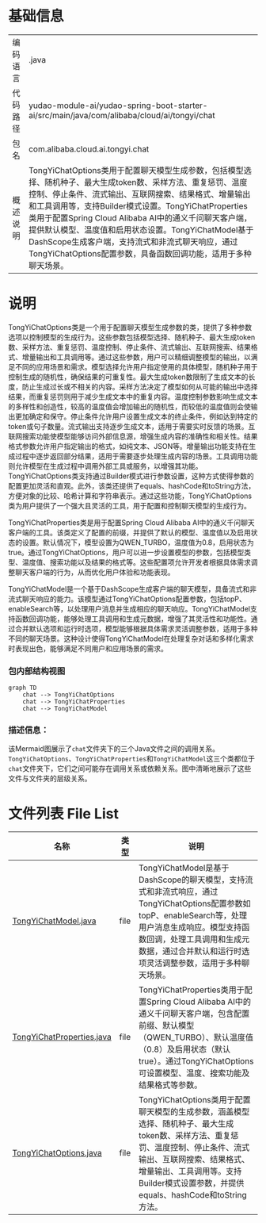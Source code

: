 # 基础信息

|      |      |
|------|------|
| 编码语言 | .java |
| 代码路径 | yudao-module-ai/yudao-spring-boot-starter-ai/src/main/java/com/alibaba/cloud/ai/tongyi/chat |
| 包名 | com.alibaba.cloud.ai.tongyi.chat |
| 概述说明 | TongYiChatOptions类用于配置聊天模型生成参数，包括模型选择、随机种子、最大生成token数、采样方法、重复惩罚、温度控制、停止条件、流式输出、互联网搜索、结果格式、增量输出和工具调用等，支持Builder模式设置。TongYiChatProperties类用于配置Spring Cloud Alibaba AI中的通义千问聊天客户端，提供默认模型、温度值和启用状态设置。TongYiChatModel基于DashScope生成客户端，支持流式和非流式聊天响应，通过TongYiChatOptions配置参数，具备函数回调功能，适用于多种聊天场景。 |

# 说明

TongYiChatOptions类是一个用于配置聊天模型生成参数的类，提供了多种参数选项以控制模型的生成行为。这些参数包括模型选择、随机种子、最大生成token数、采样方法、重复惩罚、温度控制、停止条件、流式输出、互联网搜索、结果格式、增量输出和工具调用等。通过这些参数，用户可以精细调整模型的输出，以满足不同的应用场景和需求。模型选择允许用户指定使用的具体模型，随机种子用于控制生成的随机性，确保结果的可重复性。最大生成token数限制了生成文本的长度，防止生成过长或不相关的内容。采样方法决定了模型如何从可能的输出中选择结果，而重复惩罚则用于减少生成文本中的重复内容。温度控制参数影响生成文本的多样性和创造性，较高的温度值会增加输出的随机性，而较低的温度值则会使输出更加确定和保守。停止条件允许用户设置生成文本的终止条件，例如达到特定的token或句子数量。流式输出支持逐步生成文本，适用于需要实时反馈的场景。互联网搜索功能使模型能够访问外部信息源，增强生成内容的准确性和相关性。结果格式参数允许用户指定输出的格式，如纯文本、JSON等。增量输出功能支持在生成过程中逐步返回部分结果，适用于需要逐步处理生成内容的场景。工具调用功能则允许模型在生成过程中调用外部工具或服务，以增强其功能。TongYiChatOptions类支持通过Builder模式进行参数设置，这种方式使得参数的配置更加灵活和直观。此外，该类还提供了equals、hashCode和toString方法，方便对象的比较、哈希计算和字符串表示。通过这些功能，TongYiChatOptions类为用户提供了一个强大且灵活的工具，用于配置和控制聊天模型的生成行为。

TongYiChatProperties类是用于配置Spring Cloud Alibaba AI中的通义千问聊天客户端的工具。该类定义了配置的前缀，并提供了默认的模型、温度值以及启用状态的设置。默认情况下，模型设置为QWEN_TURBO，温度值为0.8，启用状态为true。通过TongYiChatOptions，用户可以进一步设置模型的参数，包括模型类型、温度值、搜索功能以及结果的格式等。这些配置项允许开发者根据具体需求调整聊天客户端的行为，从而优化用户体验和功能表现。

TongYiChatModel是一个基于DashScope生成客户端的聊天模型，具备流式和非流式聊天响应的能力。该模型通过TongYiChatOptions配置参数，包括topP、enableSearch等，以处理用户消息并生成相应的聊天响应。TongYiChatModel支持函数回调功能，能够处理工具调用和生成元数据，增强了其灵活性和功能性。通过合并默认选项和运行时选项，模型能够根据具体需求灵活调整参数，适用于多种不同的聊天场景。这种设计使得TongYiChatModel在处理复杂对话和多样化需求时表现出色，能够满足不同用户和应用场景的需求。


### 包内部结构视图

```mermaid
graph TD
    chat --> TongYiChatOptions
    chat --> TongYiChatProperties
    chat --> TongYiChatModel
```

### 描述信息：
该Mermaid图展示了`chat`文件夹下的三个Java文件之间的调用关系。`TongYiChatOptions`、`TongYiChatProperties`和`TongYiChatModel`这三个类都位于`chat`文件夹下，它们之间可能存在调用关系或依赖关系。图中清晰地展示了这些文件与文件夹的层级关系。

# 文件列表 File List

| 名称   | 类型  | 说明 |
|-------|------|-------------|
| [TongYiChatModel.java](TongYiChatModel.md) | file | TongYiChatModel是基于DashScope的聊天模型，支持流式和非流式响应，通过TongYiChatOptions配置参数如topP、enableSearch等，处理用户消息生成响应。模型支持函数回调，处理工具调用和生成元数据，通过合并默认和运行时选项灵活调整参数，适用于多种聊天场景。 |
| [TongYiChatProperties.java](TongYiChatProperties.md) | file | TongYiChatProperties类用于配置Spring Cloud Alibaba AI中的通义千问聊天客户端，包含配置前缀、默认模型（QWEN_TURBO）、默认温度值（0.8）及启用状态（默认true）。通过TongYiChatOptions可设置模型、温度、搜索功能及结果格式等参数。 |
| [TongYiChatOptions.java](TongYiChatOptions.md) | file | TongYiChatOptions类用于配置聊天模型的生成参数，涵盖模型选择、随机种子、最大生成token数、采样方法、重复惩罚、温度控制、停止条件、流式输出、互联网搜索、结果格式、增量输出、工具调用等。支持Builder模式设置参数，并提供equals、hashCode和toString方法。 |


